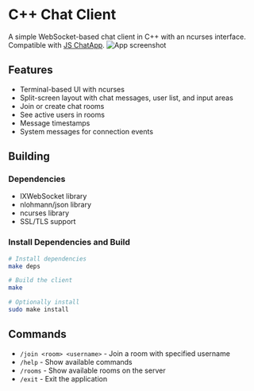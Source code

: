 # C++ Chat Client

A simple WebSocket-based chat client in C++ with an ncurses interface. Compatible with [JS ChatApp](https://github.com/NasiadkaMaciej/ChatApp).
![App screenshot](https://nasiadka.pl/projects/CPPChat/chat.png)

## Features
- Terminal-based UI with ncurses
- Split-screen layout with chat messages, user list, and input areas
- Join or create chat rooms
- See active users in rooms
- Message timestamps
- System messages for connection events

## Building

### Dependencies
- IXWebSocket library
- nlohmann/json library
- ncurses library
- SSL/TLS support

### Install Dependencies and Build
```bash
# Install dependencies
make deps

# Build the client
make

# Optionally install
sudo make install
```

## Commands
- `/join <room> <username>` - Join a room with specified username
- `/help` - Show available commands
- `/rooms` - Show available rooms on the server
- `/exit` - Exit the application